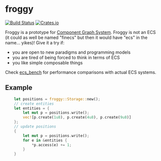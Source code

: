 # froggy
[![Build Status](https://travis-ci.org/kvark/froggy.svg)](https://travis-ci.org/kvark/froggy)
[![Crates.io](https://img.shields.io/crates/v/froggy.svg?maxAge=2592000)](https://crates.io/crates/froggy)

Froggy is a prototype for [Component Graph System](https://github.com/kvark/froggy/wiki/Component-Graph-System). Froggy is not an ECS (it could as well be named "finecs" but then it would have "ecs" in the name... yikes)! Give it a try if:
  - you are open to new paradigms and programming models
  - you are tired of being forced to think in terms of ECS
  - you like simple composable things

Check [ecs_bench](https://github.com/lschmierer/ecs_bench) for performance comparisons with actual ECS systems.

## Example

```rust
    let positions = froggy::Storage::new();
    // create entities
    let entities = {
        let mut p = positions.write();
        vec![p.create(1u8), p.create(4u8), p.create(9u8)]
    };
    // update positions
    {
        let mut p = positions.write();
        for e in &entities {
            *p.access(e) += 1;
        }
    }
```
